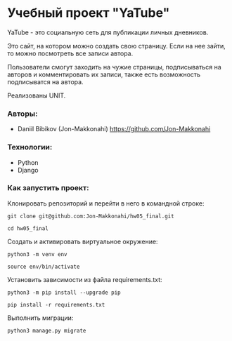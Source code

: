 # Учебный проект "YaTube"

YaTube - это социальную сеть для публикации личных дневников.

Это сайт, на котором можно создать свою страницу. 
Если на нее зайти, то можно посмотреть все записи автора.

Пользователи смогут заходить на чужие страницы, 
подписываться на авторов и комментировать их записи, также есть возможность подписыватся на автора.

Реализованы UNIT.

### Авторы:
- Daniil Bibikov (Jon-Makkonahi) https://github.com/Jon-Makkonahi

### Технологии:
- Python
- Django

### Как запустить проект:

Клонировать репозиторий и перейти в него в командной строке:

```
git clone git@github.com:Jon-Makkonahi/hw05_final.git
```

```
cd hw05_final
```

Cоздать и активировать виртуальное окружение:

```
python3 -m venv env
```

```
source env/bin/activate
```

Установить зависимости из файла requirements.txt:

```
python3 -m pip install --upgrade pip
```

```
pip install -r requirements.txt
```

Выполнить миграции:

```
python3 manage.py migrate
```
